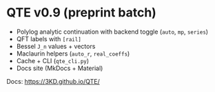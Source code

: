 # QTE v0.9 (preprint batch)

- Polylog analytic continuation with backend toggle (`auto`, `mp`, `series`)
- QFT labels with `[rail]`
- Bessel `J_n` values + vectors
- Maclaurin helpers (`auto_r`, `real_coeffs`)
- Cache + CLI (`qte_cli.py`)
- Docs site (MkDocs + Material)

Docs: https://3KD.github.io/QTE/
